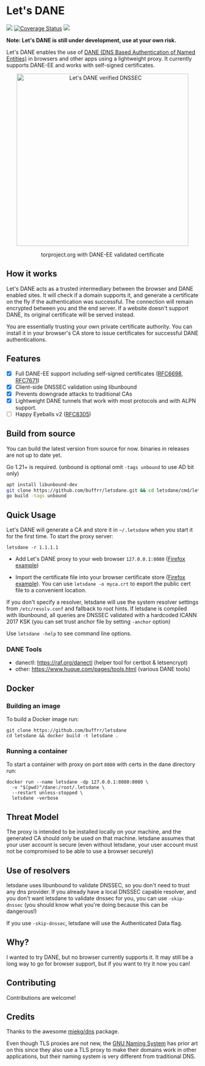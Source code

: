 # Let's DANE

<a href="https://goreportcard.com/report/github.com/buffrr/letsdane"><img src="https://goreportcard.com/badge/github.com/buffrr/letsdane"/></a>
<a href='https://coveralls.io/github/buffrr/letsdane?branch=master'><img src='https://coveralls.io/repos/github/buffrr/letsdane/badge.svg?branch=master' alt='Coverage Status' /></a>
<a href="LICENSE"><img src="https://img.shields.io/badge/license-Apache%202.0-blue.svg"/></a>

**Note: Let's DANE is still under development, use at your own risk.**

Let's DANE enables the use of [DANE (DNS Based Authentication of Named Entities)](https://tools.ietf.org/html/rfc6698) in browsers and other apps using a lightweight proxy. It currently supports DANE-EE and works with self-signed certificates.

<p align="center">
<img src="https://user-images.githubusercontent.com/41967894/117558143-5fac2200-b02f-11eb-8222-5dc41033b3f4.png" width="450px" alt="Let's DANE verified DNSSEC"/><br/>

</p>

<p align="center">
torproject.org with DANE-EE validated certificate
 </p>

## How it works

Let's DANE acts as a trusted intermediary between the browser and DANE enabled sites. It will check if a domain supports it, and generate a certificate on the fly if the authentication was successful. The connection will remain encrypted between you and the end server. If a website doesn't support DANE, its original certificate will be served instead.

You are essentially trusting your own private certificate authority. You can install it in your browser's CA store to issue certificates for successful DANE authentications.

## Features

- [x] Full DANE-EE support including self-signed certificates ([RFC6698](https://tools.ietf.org/html/rfc6698), [RFC7671](https://tools.ietf.org/html/rfc7671))
- [x] Client-side DNSSEC validation using libunbound
- [x] Prevents downgrade attacks to traditional CAs
- [x] Lightweight DANE tunnels that work with most protocols and with ALPN support.
- [ ] Happy Eyeballs v2 ([RFC8305](https://tools.ietf.org/html/rfc8305))

## Build from source

You can build the latest version from source for now. binaries in releases are not up to date yet.

Go 1.21+ is required. (unbound is optional omit `-tags unbound` to use AD bit only)

```bash
apt install libunbound-dev
git clone https://github.com/buffrr/letsdane.git && cd letsdane/cmd/letsdane
go build -tags unbound
```

## Quick Usage

Let's DANE will generate a CA and store it in `~/.letsdane` when you start it for the first time.
To start the proxy server:

    letsdane -r 1.1.1.1

- Add Let's DANE proxy to your web browser `127.0.0.1:8080` ([Firefox example](https://user-images.githubusercontent.com/41967894/117558156-8f5b2a00-b02f-11eb-98ba-91ce8a9bdd4a.png))

- Import the certificate file into your browser certificate store ([Firefox example](https://user-images.githubusercontent.com/41967894/117558164-a7cb4480-b02f-11eb-93ed-678f81f25f2e.png)). You can use `letsdane -o myca.crt` to export the public cert file to a convenient location.

If you don't specify a resolver, letsdane will use the system resolver settings from `/etc/resolv.conf` and fallback to root hints.
If letsdane is compiled with libunbound, all queries are DNSSEC validated with a hardcoded ICANN 2017 KSK (you can set trust anchor file by setting `-anchor` option)

Use `letsdane -help` to see command line options.

### DANE Tools

- danectl: <https://raf.org/danectl> (helper tool for certbot & letsencrypt)
- other: <https://www.huque.com/pages/tools.html> (various DANE tools)

## Docker

### Building an image

To build a Docker image run:

    git clone https://github.com/buffrr/letsdane
    cd letsdane && docker build -t letsdane .

### Running a container

To start a container with proxy on port `8080` with certs in the dane directory run:

    docker run --name letsdane -dp 127.0.0.1:8080:8080 \
      -v "$(pwd)"/dane:/root/.letsdane \
      --restart unless-stopped \
      letsdane -verbose

## Threat Model

The proxy is intended to be installed locally on your machine, and the generated CA should only be used on that machine. letsdane assumes that your user account is secure (even without letsdane, your user account must not be compromised to be able to use a browser securely)

## Use of resolvers

letsdane uses libunbound to validate DNSSEC, so you don't need to trust any dns provider.
If you already have a local DNSSEC capable resolver, and you don't want letsdane to validate dnssec for you,
you can use `-skip-dnssec`  (you should know what you're doing because this can be dangerous!)

If you use `-skip-dnssec`, letsdane will use the Authenticated Data flag.

## Why?

I wanted to try DANE, but no browser currently supports it. It may still be a long way to go for browser support, but if you want to try it now you can!

## Contributing

Contributions are welcome!

## Credits

Thanks to the awesome [miekg/dns](https://github.com/miekg/dns) package.

Even though TLS proxies are not new, the [GNU Naming System](https://gnunet.org/en/gns.html) has prior art on this since they also use a TLS proxy to make their domains work in other applications, but their naming system is very different from traditional DNS.
